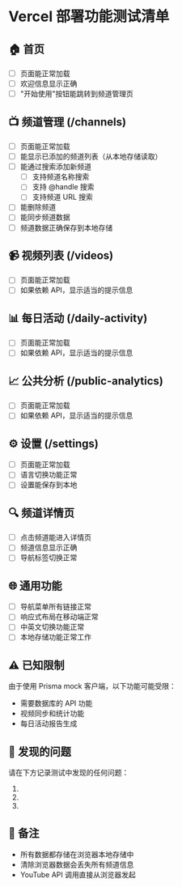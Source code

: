 # Vercel 部署功能测试清单

## 🏠 首页
- [ ] 页面能正常加载
- [ ] 欢迎信息显示正确
- [ ] "开始使用"按钮能跳转到频道管理页

## 📺 频道管理 (/channels)
- [ ] 页面能正常加载
- [ ] 能显示已添加的频道列表（从本地存储读取）
- [ ] 能通过搜索添加新频道
  - [ ] 支持频道名称搜索
  - [ ] 支持 @handle 搜索
  - [ ] 支持频道 URL 搜索
- [ ] 能删除频道
- [ ] 能同步频道数据
- [ ] 频道数据正确保存到本地存储

## 📹 视频列表 (/videos)
- [ ] 页面能正常加载
- [ ] 如果依赖 API，显示适当的提示信息

## 📊 每日活动 (/daily-activity)
- [ ] 页面能正常加载
- [ ] 如果依赖 API，显示适当的提示信息

## 📈 公共分析 (/public-analytics)
- [ ] 页面能正常加载
- [ ] 如果依赖 API，显示适当的提示信息

## ⚙️ 设置 (/settings)
- [ ] 页面能正常加载
- [ ] 语言切换功能正常
- [ ] 设置能保存到本地

## 🔍 频道详情页
- [ ] 点击频道能进入详情页
- [ ] 频道信息显示正确
- [ ] 导航标签切换正常

## 🌐 通用功能
- [ ] 导航菜单所有链接正常
- [ ] 响应式布局在移动端正常
- [ ] 中英文切换功能正常
- [ ] 本地存储功能正常工作

## ⚠️ 已知限制
由于使用 Prisma mock 客户端，以下功能可能受限：
- 需要数据库的 API 功能
- 视频同步和统计功能
- 每日活动报告生成

## 🐛 发现的问题
请在下方记录测试中发现的任何问题：

1. 
2. 
3. 

## 📝 备注
- 所有数据都存储在浏览器本地存储中
- 清除浏览器数据会丢失所有频道信息
- YouTube API 调用直接从浏览器发起